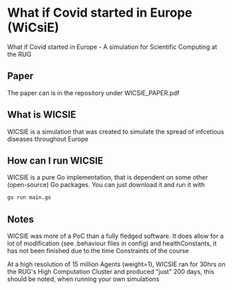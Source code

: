 # What if Covid started in Europe (WiCsiE)
What if Covid started in Europe - A simulation for Scientific Computing at the RUG

## Paper
The paper can is in the repository under WICSIE_PAPER.pdf

## What is WICSIE
WICSIE is a simulation that was created to simulate the spread of infcetious diseases throughout Europe

## How can I run WICSIE
WICSIE is a pure Go implementation, that is dependent on some other (open-source) Go packages. You can just download it and run it with
```bash
go run main.go
```

## Notes
WICSIE was more of a PoC than a fully fledged software. It does allow for a lot of modification (see .behaviour files in config) and healthConstants, it has not been finished due to the time Constraints of the course

At a high resolution of 15 million Agents (weight=1), WICSIE ran for 30hrs on the RUG's High Computation Cluster and produced "just" 200 days, this should be noted, when running your own simulations
